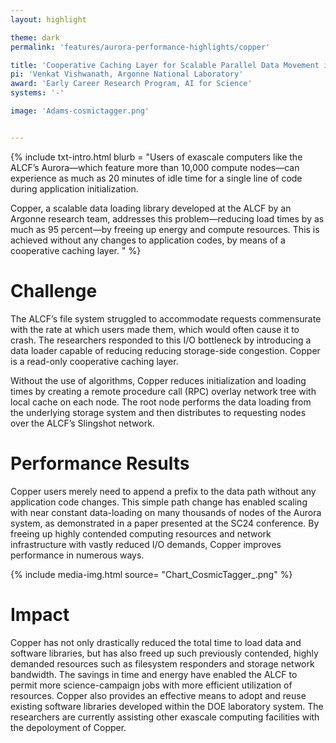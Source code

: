 ```yaml
---
layout: highlight

theme: dark
permalink: 'features/aurora-performance-highlights/copper'

title: 'Cooperative Caching Layer for Scalable Parallel Data Movement in Exascale Supercomputing: Copper'
pi: 'Venkat Vishwanath, Argonne National Laboratory'
award: 'Early Career Research Program, AI for Science'
systems: '-'

image: 'Adams-cosmictagger.png' 


---
```


{% include txt-intro.html 
    blurb = "Users of exascale computers like the ALCF’s Aurora—which feature more than 10,000 compute nodes—can experience as much as 20 minutes of idle time for a single line of code during application initialization.

Copper, a scalable data loading library developed at the ALCF by an Argonne research team, addresses this problem—reducing load times by as much as 95 percent—by freeing up energy and compute resources. This is achieved without any changes to application codes, by means of a cooperative caching layer.
"
%}



# Challenge
The ALCF’s file system struggled to accommodate requests commensurate with the rate at which users made them, which would often cause it to crash. The researchers responded to this I/O bottleneck by introducing a data loader capable of reducing reducing storage-side congestion. Copper is a read-only cooperative caching layer.

Without the use of algorithms, Copper reduces initialization and loading times by creating a remote procedure call (RPC) overlay network tree with local cache on each node. The root node performs the data loading from the underlying storage system and then distributes to requesting nodes over the ALCF’s Slingshot network.


# Performance Results
Copper users merely need to append a prefix to the data path without any application code changes. This simple path change has enabled scaling with near constant data-loading on many thousands of nodes of the Aurora system, as demonstrated in a paper presented at the SC24 conference. By freeing up highly contended computing resources and network infrastructure with vastly reduced I/O demands, Copper improves performance in numerous ways.

{% include media-img.html
   source= "Chart_CosmicTagger_.png"
%}

# Impact
Copper has not only drastically reduced the total time to load data and software libraries, but has also freed up such previously contended, highly demanded resources such as filesystem responders and storage network bandwidth. The savings in time and energy have enabled the ALCF to permit more science-campaign jobs with more efficient utilization of resources. Copper also provides an effective means to adopt and reuse existing software libraries developed within the DOE laboratory system. The researchers are currently assisting other exascale computing facilities with the depoloyment of Copper.
